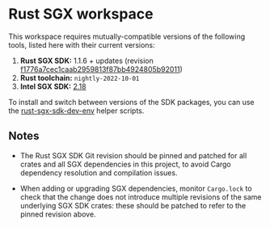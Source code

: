 # Rust SGX workspace

This workspace requires mutually-compatible versions of the following tools,
listed here with their current versions:

1. **Rust SGX SDK:** 1.1.6 + updates (revision [f1776a7cec1caab2959813f87bb4924805b92011])
2. **Rust toolchain:** `nightly-2022-10-01`
3. **Intel SGX SDK:** [2.18]

[f1776a7cec1caab2959813f87bb4924805b92011]: https://github.com/apache/incubator-teaclave-sgx-sdk/commit/f1776a7cec1caab2959813f87bb4924805b92011

[2.18]: https://download.01.org/intel-sgx/sgx-linux/2.18/docs/Intel_SGX_SDK_Release_Notes_Linux_2.18_Open_Source.pdf

To install and switch between versions of the SDK packages, you can use the [rust-sgx-sdk-dev-env] helper scripts.

[rust-sgx-sdk-dev-env]: https://github.com/ntls-io/rust-sgx-sdk-dev-env

## Notes

* The Rust SGX SDK Git revision should be pinned and patched for all crates and all SGX dependencies in this project, to avoid Cargo dependency resolution and compilation issues.

* When adding or upgrading SGX dependencies, monitor `Cargo.lock` to check that the change does not introduce multiple revisions of the same underlying SGX SDK crates: these should be patched to refer to the pinned revision above.
